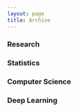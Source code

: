 ```yaml
---
layout: page
title: Archive
---
```

### Research

### Statistics

### Computer Science

### Deep Learning
